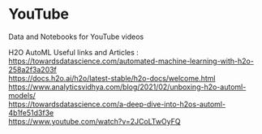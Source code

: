 # YouTube
Data and Notebooks for YouTube videos


H2O AutoML Useful links and Articles :
https://towardsdatascience.com/automated-machine-learning-with-h2o-258a2f3a203f <br>
https://docs.h2o.ai/h2o/latest-stable/h2o-docs/welcome.html <br>
https://www.analyticsvidhya.com/blog/2021/02/unboxing-h2o-automl-models/ <br>
https://towardsdatascience.com/a-deep-dive-into-h2os-automl-4b1fe51d3f3e <br>
https://www.youtube.com/watch?v=2JCoLTwOyFQ 
